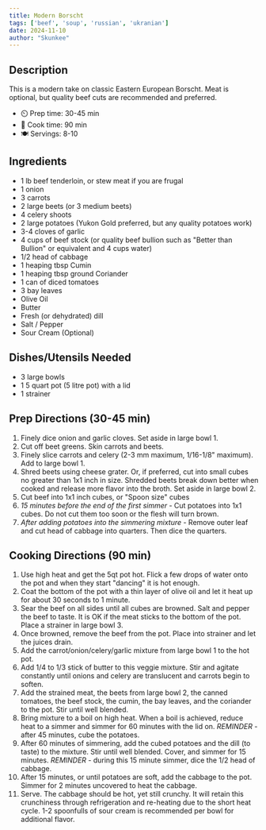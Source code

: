 ```yaml
---
title: Modern Borscht
tags: ['beef', 'soup', 'russian', 'ukranian']
date: 2024-11-10
author: "Skunkee"
---
```


## Description

This is a modern take on classic Eastern European Borscht. Meat is optional, but quality beef cuts are recommended and preferred.

- ⏲️ Prep time: 30-45 min
- 🍳 Cook time: 90 min
- 🍽️ Servings: 8-10

## Ingredients

- 1 lb beef tenderloin, or stew meat if you are frugal
- 1 onion
- 3 carrots
- 2 large beets (or 3 medium beets)
- 4 celery shoots
- 2 large potatoes (Yukon Gold preferred, but any quality potatoes work)
- 3-4 cloves of garlic
- 4 cups of beef stock (or quality beef bullion such as "Better than Bullion" or equivalent and 4 cups water)
- 1/2 head of cabbage
- 1 heaping tbsp Cumin
- 1 heaping tbsp ground Coriander
- 1 can of diced tomatoes
- 3 bay leaves
- Olive Oil
- Butter
- Fresh (or dehydrated) dill
- Salt / Pepper
- Sour Cream (Optional)

## Dishes/Utensils Needed

- 3 large bowls
- 1 5 quart pot (5 litre pot) with a lid
- 1 strainer 

## Prep Directions (30-45 min)

1. Finely dice onion and garlic cloves. Set aside in large bowl 1.
2. Cut off beet greens. Skin carrots and beets. 
3. Finely slice carrots and celery (2-3 mm maximum, 1/16-1/8" maximum). Add to large bowl 1.
4. Shred beets using cheese grater. Or, if preferred, cut into small cubes no greater than 1x1 inch in size. Shredded beets break down better when cooked and release more flavor into the broth. Set aside in large bowl 2.
5. Cut beef into 1x1 inch cubes, or "Spoon size" cubes
6. *15 minutes before the end of the first simmer* - Cut potatoes into 1x1 cubes. Do not cut them too soon or the flesh will turn brown.
7. *After adding potatoes into the simmering mixture* - Remove outer leaf and cut head of cabbage into quarters. Then dice the quarters.

## Cooking Directions (90 min)

1. Use high heat and get the 5qt pot hot. Flick a few drops of water onto the pot and when they start "dancing" it is hot enough.
2. Coat the bottom of the pot with a thin layer of olive oil and let it heat up for about 30 seconds to 1 minute. 
3. Sear the beef on all sides until all cubes are browned. Salt and pepper the beef to taste. It is OK if the meat sticks to the bottom of the pot. Place a strainer in large bowl 3.
4. Once browned, remove the beef from the pot. Place into strainer and let the juices drain.
5. Add the carrot/onion/celery/garlic mixture from large bowl 1 to the hot pot. 
6. Add 1/4 to 1/3 stick of butter to this veggie mixture. Stir and agitate constantly until onions and celery are translucent and carrots begin to soften.
7. Add the strained meat, the beets from large bowl 2, the canned tomatoes, the beef stock, the cumin, the bay leaves, and the coriander to the pot. Stir until well blended.
8. Bring mixture to a boil on high heat. When a boil is achieved, reduce heat to a simmer and simmer for 60 minutes with the lid on. *REMINDER* - after 45 minutes, cube the potatoes. 
9. After 60 minutes of simmering, add the cubed potatoes and the dill (to taste) to the mixture. Stir until well blended. Cover, and simmer for 15 minutes. *REMINDER* - during this 15 minute simmer, dice the 1/2 head of cabbage.
10. After 15 minutes, or until potatoes are soft, add the cabbage to the pot. Simmer for 2 minutes uncovered to heat the cabbage. 
11. Serve. The cabbage should be hot, yet still crunchy. It will retain this crunchiness through refrigeration and re-heating due to the short heat cycle. 1-2 spoonfulls of sour cream is recommended per bowl for additional flavor.


